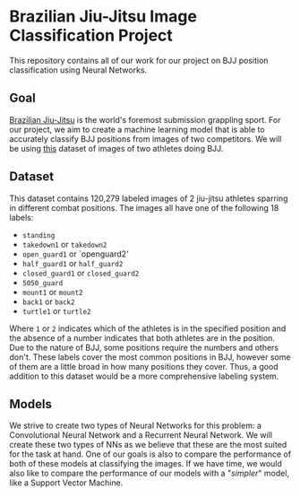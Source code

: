 # Brazilian Jiu-Jitsu Image Classification Project
This repository contains all of our work for our project on BJJ position classification using Neural Networks. 

## Goal
[Brazilian Jiu-Jitsu](https://www.youtube.com/watch?v=3Ef_uYF7ABw&ab_channel=FloGrappling) is the world's foremost submission grappling sport. For our project, we aim to create a machine learning model that is able to accurately classify BJJ positions from images of two competitors. We will be using [this](https://vicos.si/resources/jiujitsu/) dataset of images of two athletes doing BJJ.

## Dataset
This dataset contains 120,279 labeled images of 2 jiu-jitsu athletes sparring in different combat positions. The images all have one of the following 18 labels:
- `standing`
- `takedown1` or `takedown2`
- `open_guard1` or `openguard2'
- `half_guard1` or `half_guard2`
- `closed_guard1` or `closed_guard2`
- `5050_guard`
- `mount1` or `mount2`
- `back1` or `back2`
- `turtle1` or `turtle2`

Where `1` or `2` indicates which of the athletes is in the specified position and the absence of a number indicates that both athletes are in the position. Due to the nature of BJJ, some positions require the numbers and others don't. These labels cover the most common positions in BJJ, however some of them are a little broad in how many positions they cover. Thus, a good addition to this dataset would be a more comprehensive labeling system.

## Models
We strive to create two types of Neural Networks for this problem: a Convolutional Neural Network and a Recurrent Neural Network. We will create these two types of NNs as we believe that these are the most suited for the task at hand. One of our goals is also to compare the performance of both of these models at classifying the images. If we have time, we would also like to compare the performance of our models with a "_simpler_" model, like a Support Vector Machine.


